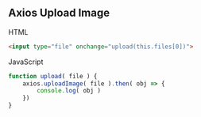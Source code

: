 ## Axios Upload Image

HTML
``` html
<input type="file" onchange="upload(this.files[0])">
```
JavaScript 
``` js
function upload( file ) {
    axios.uploadImage( file ).then( obj => {
        console.log( obj )
    })
}
```
